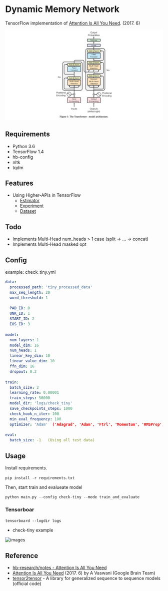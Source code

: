 # Dynamic Memory Network

TensorFlow implementation of [Attention Is All You Need](https://arxiv.org/abs/1706.03762). (2017. 6)

![images](images/transformer-architecture.jpg)


## Requirements

- Python 3.6
- TensorFlow 1.4
- hb-config
- nltk
- tqdm


## Features

- Using Higher-APIs in TensorFlow
	- [Estimator](https://www.tensorflow.org/api_docs/python/tf/estimator/Estimator)
	- [Experiment](https://www.tensorflow.org/api_docs/python/tf/contrib/learn/Experiment)
	- [Dataset](https://www.tensorflow.org/api_docs/python/tf/contrib/data/Dataset)

## Todo

- Implements Multi-Head num_heads > 1 case (split -> ... -> concat)
- Implements Multi-Head masked opt


## Config

example: check_tiny.yml

```yml
data:
  processed_path: 'tiny_processed_data'
  max_seq_length: 20
  word_threshold: 1

  PAD_ID: 0
  UNK_ID: 1
  START_ID: 2
  EOS_ID: 3

model:
  num_layers: 1
  model_dim: 16
  num_heads: 1
  linear_key_dim: 10
  linear_value_dim: 10
  ffn_dim: 16
  dropout: 0.2

train:
  batch_size: 2
  learning_rate: 0.00001
  train_steps: 50000
  model_dir: 'logs/check_tiny'
  save_checkpoints_steps: 1000
  check_hook_n_iter: 100
  min_eval_frequency: 100
  optimizer: 'Adam'  ('Adagrad', 'Adam', 'Ftrl', 'Momentum', 'RMSProp', 'SGD')

eval:
  batch_size: -1   (Using all test data)
```

## Usage

Install requirements.

```pip install -r requirements.txt```

Then, start train and evalueate model
```
python main.py --config check-tiny --mode train_and_evaluate
```

### Tensorboar

```tensorboard --logdir logs```

- check-tiny example

![images](images/check-tiny-loss.png)


## Reference

- [hb-research/notes - Attention Is All You Need](https://github.com/hb-research/notes)
- [Attention Is All You Need](https://arxiv.org/abs/1706.03762) (2017. 6) by A Vaswani (Google Brain Team)
- [tensor2tensor](https://github.com/tensorflow/tensor2tensor) - A library for generalized sequence to sequence models (official code)
